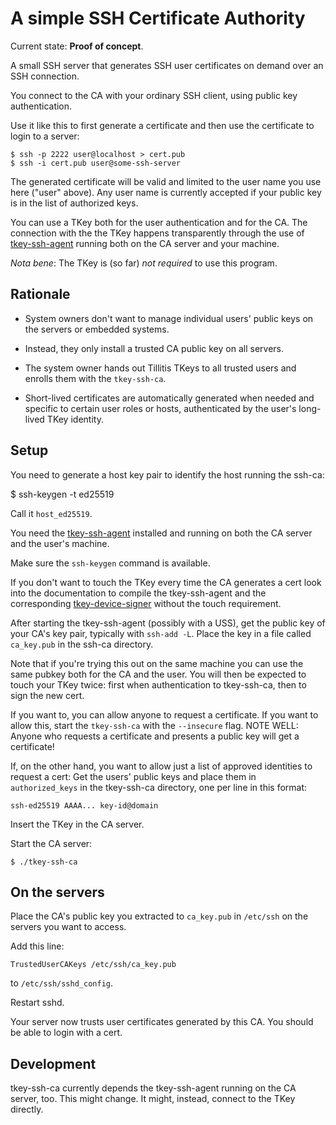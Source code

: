 # A simple SSH Certificate Authority

Current state: **Proof of concept**.

A small SSH server that generates SSH user certificates on demand over
an SSH connection.

You connect to the CA with your ordinary SSH client, using public key
authentication.

Use it like this to first generate a certificate and then use the
certificate to login to a server:

```
$ ssh -p 2222 user@localhost > cert.pub
$ ssh -i cert.pub user@some-ssh-server
```

The generated certificate will be valid and limited to the user name
you use here ("user" above). Any user name is currently accepted if
your public key is in the list of authorized keys.

You can use a TKey both for the user authentication and for the CA.
The connection with the the TKey happens transparently through the use
of [tkey-ssh-agent](https://github.com/tillitis/tkey-ssh-agent/)
running both on the CA server and your machine.

*Nota bene*: The TKey is (so far) *not required* to use this program.

## Rationale

- System owners don't want to manage individual users' public keys on
  the servers or embedded systems.

- Instead, they only install a trusted CA public key on all servers.

- The system owner hands out Tillitis TKeys to all trusted users and
  enrolls them with the `tkey-ssh-ca`.

- Short-lived certificates are automatically generated when needed and
  specific to certain user roles or hosts, authenticated by the user's
  long-lived TKey identity.

## Setup

You need to generate a host key pair to identify the host running the
ssh-ca:

$ ssh-keygen -t ed25519

Call it `host_ed25519`.

You need the
[tkey-ssh-agent](https://github.com/tillitis/tkey-ssh-agent/)
installed and running on both the CA server and the user's machine.

Make sure the `ssh-keygen` command is available.

If you don't want to touch the TKey every time the CA generates a cert
look into the documentation to compile the tkey-ssh-agent and the
corresponding
[tkey-device-signer](https://github.com/tillitis/tkey-device-signer)
without the touch requirement.

After starting the tkey-ssh-agent (possibly with a USS), get the
public key of your CA's key pair, typically with `ssh-add -L`. Place
the key in a file called `ca_key.pub` in the ssh-ca directory.

Note that if you're trying this out on the same machine you can use
the same pubkey both for the CA and the user. You will then be
expected to touch your TKey twice: first when authentication to
tkey-ssh-ca, then to sign the new cert.

If you want to, you can allow anyone to request a certificate. If you
want to allow this, start the `tkey-ssh-ca` with the `--insecure`
flag. NOTE WELL: Anyone who requests a certificate and presents a
public key will get a certificate!

If, on the other hand, you want to allow just a list of approved
identities to request a cert: Get the users' public keys and place
them in `authorized_keys` in the tkey-ssh-ca directory, one per line
in this format:

```
ssh-ed25519 AAAA... key-id@domain
```

Insert the TKey in the CA server.

Start the CA server:

```
$ ./tkey-ssh-ca
```

## On the servers

Place the CA's public key you extracted to `ca_key.pub` in `/etc/ssh`
on the servers you want to access.

Add this line:


```
TrustedUserCAKeys /etc/ssh/ca_key.pub
```

to `/etc/ssh/sshd_config`.

Restart sshd.

Your server now trusts user certificates generated by this CA. You
should be able to login with a cert.

## Development

tkey-ssh-ca currently depends the tkey-ssh-agent running on the CA
server, too. This might change. It might, instead, connect to the TKey
directly.
